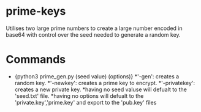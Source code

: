 # prime-keys
Utilises two large prime numbers to create a large number encoded in base64 with control over the seed needed to generate a random key.

# Commands
* {python3 prime_gen.py (seed value) (options)}
*'-gen': creates a random key.
*'-newkey': creates a prime key to encrypt.
*'-privatekey': creates a new private key.
*having no seed valuse will defualt to the 'seed.txt' file.
*having no options will defualt to the 'private.key','prime.key' and export to the 'pub.key' files
